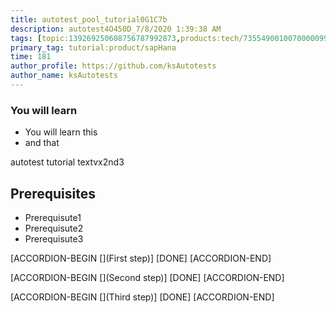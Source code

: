 ```yaml
---
title: autotest_pool_tutorial0G1C7b
description: autotest4O450D_7/8/2020 1:39:38 AM
tags: [topic:139269250608756787992873,products:tech/73554900100700000996,tutorial:experience/advanced]
primary_tag: tutorial:product/sapHana
time: 181
author_profile: https://github.com/ksAutotests
author_name: ksAutotests
---
```

### You will learn
- You will learn this
- and that

autotest tutorial textvx2nd3

## Prerequisites
- Prerequisute1
- Prerequisute2
- Prerequisute3

[ACCORDION-BEGIN [](First step)]
[DONE]
[ACCORDION-END]

[ACCORDION-BEGIN [](Second step)]
[DONE]
[ACCORDION-END]

[ACCORDION-BEGIN [](Third step)]
[DONE]
[ACCORDION-END]

